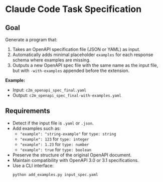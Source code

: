 # Claude Code Task Specification

## Goal
Generate a program that:
1. Takes an OpenAPI specification file (JSON or YAML) as input.
2. Automatically adds minimal placeholder `examples` for each response schema where examples are missing.
3. Outputs a new OpenAPI spec file with the same name as the input file, but with `-with-examples` appended before the extension.

**Example:**
- Input: `c2m_openapi_spec_final.yaml`
- Output: `c2m_openapi_spec_final-with-examples.yaml`

## Requirements
- Detect if the input file is `.yaml` or `.json`.
- Add examples such as:
  - `"example": "string-example"` for `type: string`
  - `"example": 123` for `type: integer`
  - `"example": 1.23` for `type: number`
  - `"example": true` for `type: boolean`
- Preserve the structure of the original OpenAPI document.
- Maintain compatibility with OpenAPI 3.0 or 3.1 specifications.
- Use a CLI interface:
  ```bash
  python add_examples.py input_spec.yaml
